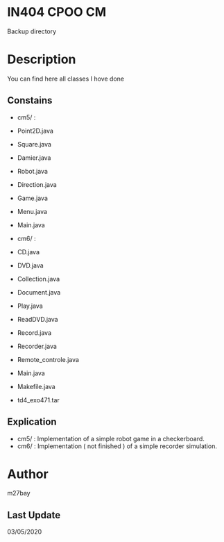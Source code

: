 # IN404 CPOO CM
Backup directory

# Description
You can find here all classes I hove done

## Constains
  - cm5/ :
  - Point2D.java
  - Square.java
  - Damier.java
  - Robot.java
  - Direction.java
  - Game.java
  - Menu.java
  - Main.java
  
  - cm6/ : 
  - CD.java
  - DVD.java
  - Collection.java
  - Document.java
  - Play.java
  - ReadDVD.java
  - Record.java
  - Recorder.java
  - Remote_controle.java
  - Main.java
  - Makefile.java
  - td4_exo471.tar  
  
 ## Explication
  - cm5/ : Implementation of a simple robot game in a checkerboard.
  - cm6/ : Implementation ( not finished ) of a simple recorder simulation.
 
 # Author
 m27bay
 
 ## Last Update
 03/05/2020
